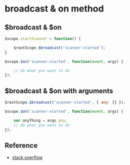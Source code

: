 # broadcast & on method

## $broadcast & $on
```javascript
$scope.startScanner = function() {

    $rootScope.$broadcast('scanner-started');
}
```

```javascript
$scope.$on('scanner-started', function(event, args) {

    // do what you want to do
});
```

## $broadcast & $on with arguments
```javascript
$rootScope.$broadcast('scanner-started', { any: {} });
```

```javascript
$scope.$on('scanner-started', function(event, args) {

    var anyThing = args.any;
    // do what you want to do
});
```

## Reference

* [stack overflow](http://stackoverflow.com/questions/19446755/on-and-broadcast-in-angular)